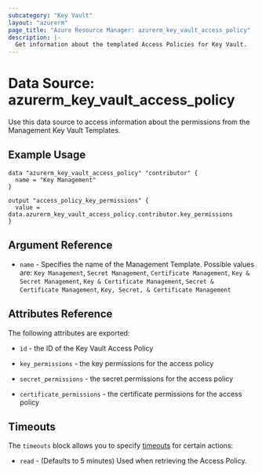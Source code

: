 ```yaml
---
subcategory: "Key Vault"
layout: "azurerm"
page_title: "Azure Resource Manager: azurerm_key_vault_access_policy"
description: |-
  Get information about the templated Access Policies for Key Vault.
---
```


# Data Source: azurerm_key_vault_access_policy

Use this data source to access information about the permissions from the Management Key Vault Templates.

## Example Usage

```hcl
data "azurerm_key_vault_access_policy" "contributor" {
  name = "Key Management"
}

output "access_policy_key_permissions" {
  value = data.azurerm_key_vault_access_policy.contributor.key_permissions
}
```

## Argument Reference

* `name` - Specifies the name of the Management Template. Possible values are: `Key Management`,
`Secret Management`, `Certificate Management`, `Key & Secret Management`, `Key & Certificate Management`,
`Secret & Certificate Management`,  `Key, Secret, & Certificate Management`


## Attributes Reference

The following attributes are exported:

* `id` - the ID of the Key Vault Access Policy

* `key_permissions` - the key permissions for the access policy

* `secret_permissions` - the secret permissions for the access policy

* `certificate_permissions` - the certificate permissions for the access policy

## Timeouts

The `timeouts` block allows you to specify [timeouts](https://www.terraform.io/language/resources/syntax#operation-timeouts) for certain actions:

* `read` - (Defaults to 5 minutes) Used when retrieving the Access Policy.
